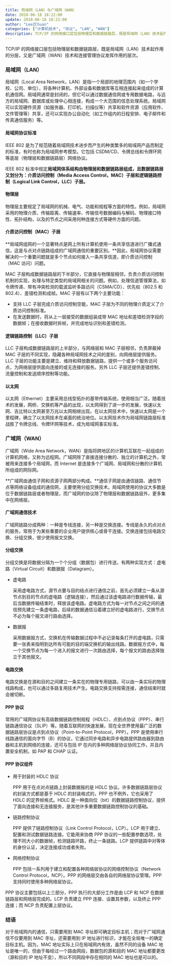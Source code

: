 ```yaml
---
title: 局域网（LAN）与广域网（WAN）
date: 2018-06-18 18:22:00
update: 2018-06-18 18:22:00
author: "LeeZChuan"
categories: ["计算机技术", "协议", "LAN", "WAN"]
description: TCP/IP 的网络接口层包括物理层和数据链路层，既是局域网（LAN）技术起作用的分层，又是广域网（WAN）技术和连接管理协议发挥作用的层次。
---
```


TCP/IP 的网络接口层包括物理层和数据链路层，既是局域网（LAN）技术起作用的分层，又是广域网（WAN）技术和连接管理协议发挥作用的层次。

<!-- truncate -->

### 局域网（LAN）

局域网（Local Area Network，LAN）是指一个局部的地理范围内（如一个学校、公司、单位），将各种计算机、外部设备和数据库等互相连接起来组成的计算机通信网。局域网通常是封闭的，但它可以通过数据通信网或专用数据电路，与远方的局域网、数据库或处理中心相连接，构成一个大范围的信息处理系统。局域网可以实现硬件资源（如服务器、打印机、扫描仪等）共享和软件资源（应用软件、文件管理等）共享，还可以实现办公自动化（如工作组内的日程安排、电子邮件和传真通信服务）等。

#### 局域网协议标准

IEEE 802 是为了规范随着局域网技术进步而产生的种类繁多的局域网产品而制定的标准，有时也称为局域网参考模型。它包括 CSDM/CD、令牌总线和令牌环网等底层（物理层和数据链路层）网络协议。

IEEE 802 标准中规定**局域网体系结构由物理层和数据链路层组成，且数据链路层又划分为：介质访问控制（Media Access Control，MAC）子层和逻辑链路控制（Logical Link Control，LLC）子层。**

#### 物理层

物理层主要规定了局域网的机械、电气、功能和规程等方面的特性。例如，局域网采用的物理介质、传输距离、传输速率、传输信号数据编码与解码、物理接口特性、拓扑结构，以及的节点之间采用何种连接方式等硬件方面的问题。

#### 介质访问控制（MAC）子层

**局域网组网的一个显著特点是网上所有计算机使用一条共享信道进行广播式通信，这是与点对点链路组成的广域网通信的重要区别。**因此，局域网协议需要解决的一个重要问题就是多个节点如何接入一条共享信道，即介质访问控制（MAC 访问）问题。

MAC 子层构成数据链路层的下半部分，它直接与物理层相邻，负责介质访问控制机制的实现，处理与特定类型的局域网相关的问题。例如，处理信道管理算法，如令牌传递、带有冲突检测的载波监听多路访问（CSMA/CD）、优先权（802.5 和 802.4）、差错检测和成帧。MAC 子层有以下两个主要功能：

- 支持 LLC 子层完成介质访问控制空能，MAC 子层为不同的物理介质定义了介质访问控制标准。
- 在发送数据时，将从上一层接受的数据组装成带 MAC 地址和差错检测字段的数据帧；在接收数据时拆帧，并完成地址识别和差错检测。

#### 逻辑链路控制（LLC）子层

LLC 子层构成数据链路层的上半部分，与网络层和 MAC 子层相邻，负责屏蔽掉 MAC 子层的不同实现，隐藏各种局域网技术之间的差别，向网络层提供服务。LLC 子层的功能主要是建立、维持和释放数据链路，提供一个或多个服务访问点，为网络层提供面向连接的或无连接的服务。另外 LLC 子层还提供差错控制、流量控制和发送顺序控制等功能。

#### 以太网

以太网（Ethernet）主要采用总线型拓扑的基带传输系统，使用相当广泛。随着技术的发展，网桥、交换机等产品的出现，以太网得到了进一步的发展，快速以太网、吉比特以太网甚至万兆以太网相继出现。在以太网技术中，快速以太网是一个里程碑，确立了以太网技术在桌面的统治地位。以太网技术作为局域网链路层标准战胜了令牌总线、令牌环网等技术，成为局域网事实标准。

### 广域网（WAN）

广域网（Wide Area Network，WAN）是指将跨地区的计算机互联在一起组成的计算机网络，又称为远程网。广域网除了直接连接分散的、独立的计算机之外，常被用来连接多个局域网，而 Internet 是连接多个广域网、局域网和分散的计算机所组成的网际网。

**广域网由通信子网和资源子网两部分构成。**通信子网是由通信链路、通信节点等网络设备组成的通信网，主要使用分组交换技术。局域网使用的协议大多数是位于数据链路层或者物理层，而广域网的协议除了物理层和数据链路层外，更多集中在网络层。

#### 广域网通信技术

广域网链路分成两种：一种是专线连接，另一种是交换连接。专线是永久的点对点的服务，常用于为某些重要的企业用户提供核心或骨干连接。交换连接包括电路交换、分组交换，很少使用报文交换。

#### 分组交换

分组交换是将数据分隔为一个个分组（数据包）进行传送，有两种实现方式：虚电路（Virtual Circuit）和数据报（Datagram）。

- 虚电路

  采用虚电路方式，源节点要与目的结点进行通信之前，首先必须建立一条从源节点到目的节点的虚电路（逻辑连接），然后通过该虚电路进行数据传输，最后当数据传输结束时，释放该虚电路。虚电路方式为每一对节点之间之间的通信预先建立一条虚电路，后续的数据通信沿着建立好的虚电路进行，交换节点不必为每个报文进行路由选择。

- 数据报

  采用数据报方式，交换机在传输数据过程中不必记录每条打开的虚电路，只需要一张表来指明到达所有可能的目的端交换机的输出线路。数据报方式中，每一个交换节点为每一个进入的报文进行一次路由选择，每个报文的路由选择独立于其他报文。

#### 电路交换

电路交换是在源和目的之间建立一条实在的物理专用链路，可以由一条实际的物理线路构成，也可以通过多路复用技术产生。电路交换支持按需连接，通信结束时就会被切断。

#### PPP 协议

常用的广域网协议有高级数据链路控制规程（HDLC）、点到点协议（PPP）、串行链路通信协议（SLIP）等。随着互联网的快速发展，现在全世界使用最广泛的数据链路层协议是点到点协议（Point-to-Point Protocol，PPP）。PPP 是使用串行线路通信的面向字节（B）的协议，它通过同步电路和异步电路提供路由器到路由器和主机到网络的连接，还可与包括 IP 在内的多种网络层协议协同工作，并且内置安全机制，如 PAP 和 CHAP 认证。

#### PPP 协议组件

- 用于封装的 HDLC 协议

  PPP 用于在点对点链路上封装数据报的是 HDLC 协议。许多数据链路层协议的封装方式都是基于 HDLC 的封装格式的，PPP 也不例外，它也采用了 HDLC 的定界帧格式。HDLC 是一种面向位（bit）的数据链路控制协议，提供了面向连接和无连接服务，是其他许多重要数据链路控制协议的基础。

- 链路控制协议

  PPP 提供了链路控制协议（Link Control Protocol，LCP）。LCP 用于建立、配置和测试数据链路连接。它能用来协商 PPP 协议的一些配置参数选项，处理不同大小的数据帧，检测链路环路，终止一条链路。LCP 提供链路中对等体的身份认证，决定连接成功或者失败。

- 网络控制协议

  PPP 包括一系列用于建立和配置各种网络层协议的网络控制协议（Network Control Protocol，NCP）。PPP 的网络层交由各自的网络层协议管理。PPP 支持同时使用多种网络层协议。

PPP 协议主要包括以上三部分，PPP 执行的大部分工作是由 LCP 和 NCP 在数据链路层和网络层完成的。LCP 负责建立 PPP 连接、设置其参数，以及终止 PPP 连接；而 NCP 负责配置上层协议。

### 结语

对于局域网内的通信，只需要用到 MAC 寻址即可确定目标主机；而对于广域网通信不仅要用到 MAC 寻址，还需要用到 IP 地址进行标识，才能在全局唯一的确定目标主机。因为，MAC 地址实际上只在局域网内有效，虽然不同的设备 MAC 地址是唯一的，但由于每经过一个路由网段，数据包的源和目的 MAC 地址都要更改（源和目的 IP 地址不变），所以不同网段中存在相同的 MAC 地址也是可以的。
